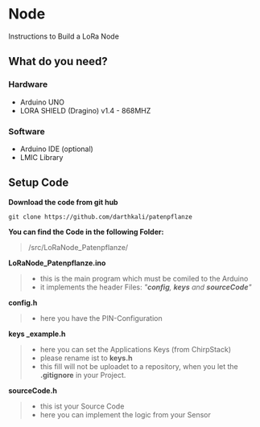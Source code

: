 # Node
Instructions to Build a LoRa Node

## What do you need?
### Hardware

- Arduino UNO
- LORA SHIELD (Dragino) v1.4 - 868MHZ

### Software
- Arduino IDE (optional)
- LMIC Library

## Setup Code
**Download the code from git hub**
``` batch
git clone https://github.com/darthkali/patenpflanze
```
**You can find the Code in the following Folder:**
>/src/LoRaNode_Patenpflanze/

**LoRaNode_Patenpflanze.ino**
> - this is the main program which must be comiled to the Arduino
>  - it implements the header Files: *"**config**, **keys** and **sourceCode**"*


**config.h**
> - here you have the PIN-Configuration

**keys _example.h**
> - here you can set the Applications Keys (from ChirpStack)
> - please rename ist to **keys.h**
> - this fill will not be uploadet to a repository, when you let the **.gitignore** in your Project.


**sourceCode.h**
> - this ist your Source Code
> - here you can implement the logic from your Sensor
<!--stackedit_data:
eyJoaXN0b3J5IjpbNzQ3MzM1Njg0LDIzNTU2ODcxMywtMzUwMj
A0MzhdfQ==
-->
